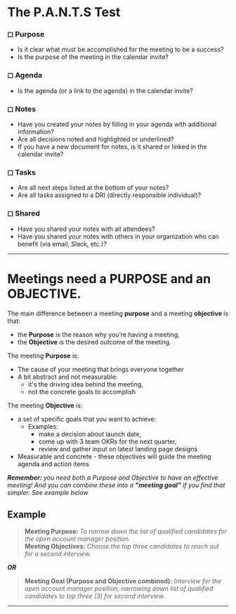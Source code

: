 # The P.A.N.T.S Test

### &EmptySmallSquare; Purpose  
- Is it clear what must be accomplished for the meeting to be a success?  
- Is the purpose of the meeting in the calendar invite?  

### &EmptySmallSquare; Agenda  
- Is the agenda (or a link to the agenda) in the calendar invite?  

### &EmptySmallSquare; Notes  
- Have you created your notes by filling in your agenda with additional information?  
- Are all decisions noted and highlighted or underlined?  
- If you have a new document for notes, is it shared or linked in the calendar invite?  

### &EmptySmallSquare; Tasks  
- Are all next steps listed at the bottom of your notes?  
- Are all tasks assigned to a DRI (directly responsible individual)?  

### &EmptySmallSquare; Shared  
- Have you shared your notes with all attendees?  
- Have you shared your notes with others in your organization who can benefit (via email, Slack, etc.)?  

***

# Meetings need a **PURPOSE** and an **OBJECTIVE**.  

The main difference between a meeting **purpose** and a meeting **objective** is that:
- the **Purpose** is the reason why you’re having a meeting, 
- the **Objective** is the desired outcome of the meeting.

The meeting **Purpose** is:  
  - The cause of your meeting that brings everyone together
  - A bit abstract and not measurable:
    - it's the driving idea behind the meeting, 
    - not the concrete goals to accomplish

The meeting **Objective** is:  
  - a set of specific goals that you want to achieve:
    - Examples:
      - make a decision about launch date, 
      - come up with 3 team OKRs for the next quarter, 
      - review and gather input on latest landing page designs
  - Measurable and concrete - these objectives will guide the meeting agenda and action items

_**Remember:** you need both a Purpose and Objective to have an effective meeting! And you can combine these into a **"meeting goal"** if you find that simpler. See example below_

## **Example**  
> **Meeting Purpose:** _To narrow down the list of qualified candidates for the open account manager position._  
> **Meeting Objectives:**  _Choose the top three candidates to reach out for a second interview._  

_**OR**_

> **Meeting Goal (Purpose and Objective combined):**  _Interview for the open account manager position, narrowing down list of qualified candidates to top three (3) for second interview._

***